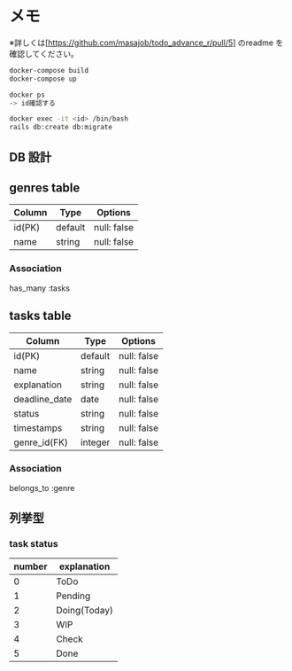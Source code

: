 # メモ

※詳しくは[https://github.com/masajob/todo_advance_r/pull/5] のreadme を確認してください。

```bash
docker-compose build
docker-compose up

docker ps
-> id確認する

docker exec -it <id> /bin/bash
rails db:create db:migrate
```

## DB 設計

## genres table

| Column | Type    | Options     |
| ------ | ------- | ----------- |
| id(PK) | default | null: false |
| name   | string  | null: false |

### Association

has_many :tasks

## tasks table

| Column        | Type    | Options     |
| ------------- | ------- | ----------- |
| id(PK)        | default | null: false |
| name          | string  | null: false |
| explanation   | string  | null: false |
| deadline_date | date    | null: false |
| status        | string  | null: false |
| timestamps    | string  | null: false |
| genre_id(FK)  | integer | null: false |

### Association

belongs_to :genre

## 列挙型

### task status

| number | explanation  |
| ------ | ------------ |
| 0      | ToDo         |
| 1      | Pending      |
| 2      | Doing(Today) |
| 3      | WIP          |
| 4      | Check        |
| 5      | Done         |
